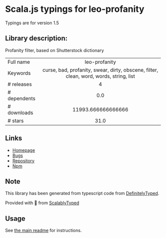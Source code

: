 
# Scala.js typings for leo-profanity

Typings are for version 1.5

## Library description:
Profanity filter, based on Shutterstock dictionary

|                    |                 |
| ------------------ | :-------------: |
| Full name          | leo-profanity |
| Keywords           | curse, bad, profanity, swear, dirty, obscene, filter, clean, word, words, string, list |
| # releases         | 4 |
| # dependents       | 0.0 |
| # downloads        | 11993.666666666666 |
| # stars            | 31.0 |

## Links
- [Homepage](https://github.com/jojoee/leo-profanity#readme)
- [Bugs](https://github.com/jojoee/leo-profanity/issues)
- [Repository](https://github.com/jojoee/leo-profanity)
- [Npm](https://www.npmjs.com/package/leo-profanity)
    


## Note
This library has been generated from typescript code from [DefinitelyTyped](https://definitelytyped.org).

Provided with :purple_heart: from [ScalablyTyped](https://github.com/oyvindberg/ScalablyTyped)

## Usage
See [the main readme](../../readme.md) for instructions.


